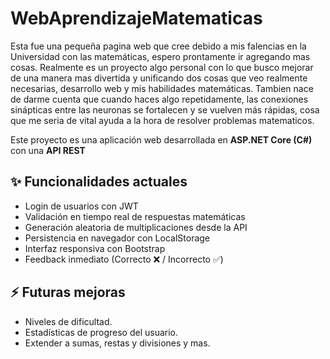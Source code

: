 # WebAprendizajeMatematicas
Esta fue una pequeña pagina web que cree debido a mis falencias en la Universidad con las matemáticas, espero prontamente ir agregando mas cosas. Realmente es un proyecto algo personal con lo que busco mejorar de una manera mas divertida y unificando dos cosas que veo realmente necesarias, desarrollo web y mis habilidades matemáticas. Tambien nace de darme cuenta que cuando haces algo repetidamente, las conexiones sinápticas entre las neuronas se fortalecen y se vuelven más rápidas, cosa que me seria de vital ayuda a la hora de resolver problemas matematicos.

Este proyecto es una aplicación web desarrollada en **ASP.NET Core (C#)** con una **API REST** 

## ✨ Funcionalidades actuales
- Login de usuarios con JWT
- Validación en tiempo real de respuestas matemáticas
- Generación aleatoria de multiplicaciones desde la API
- Persistencia en navegador con LocalStorage
- Interfaz responsiva con Bootstrap
- Feedback inmediato (Correcto ❌ / Incorrecto ✅)

## ⚡ Futuras mejoras
- Niveles de dificultad.
- Estadísticas de progreso del usuario.
- Extender a sumas, restas y divisiones y mas.
